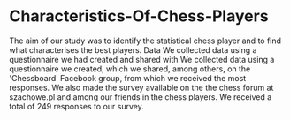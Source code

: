 # Characteristics-Of-Chess-Players

The aim of our study was to identify the statistical chess player and to find what characterises the best players. Data
We collected data using a questionnaire we had created and shared with
We collected data using a questionnaire we created, which we shared, among others, on the 'Chessboard' Facebook group, from which we received the most responses.
We also made the survey available on the
the chess forum at szachowe.pl and among our friends in the
chess players. We received a total of 249 responses to our survey.
